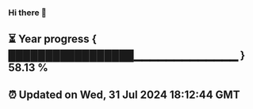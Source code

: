 ### Hi there 👋
⏳ Year progress { █████████████████▁▁▁▁▁▁▁▁▁▁▁▁▁ } 58.13 %
---
⏰ Updated on Wed, 31 Jul 2024 18:12:44 GMT
---
